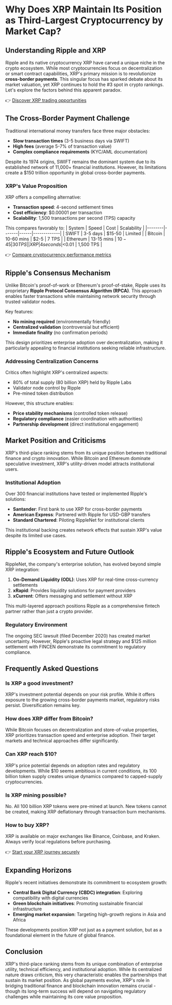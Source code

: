 # Why Does XRP Maintain Its Position as Third-Largest Cryptocurrency by Market Cap?

## Understanding Ripple and XRP

Ripple and its native cryptocurrency XRP have carved a unique niche in the crypto ecosystem. While most cryptocurrencies focus on decentralization or smart contract capabilities, XRP's primary mission is to revolutionize **cross-border payments**. This singular focus has sparked debate about its market valuation, yet XRP continues to hold the #3 spot in crypto rankings. Let's explore the factors behind this apparent paradox.

👉 [Discover XRP trading opportunities](https://bit.ly/okx-bonus)

## The Cross-Border Payment Challenge

Traditional international money transfers face three major obstacles:
- **Slow transaction times** (3-5 business days via SWIFT)
- **High fees** (average 5-7% of transaction value)
- **Complex compliance requirements** (KYC/AML documentation)

Despite its 1974 origins, SWIFT remains the dominant system due to its established network of 11,000+ financial institutions. However, its limitations create a $150 trillion opportunity in global cross-border payments.

### XRP's Value Proposition

XRP offers a compelling alternative:
- **Transaction speed**: 4-second settlement times
- **Cost efficiency**: $0.00001 per transaction
- **Scalability**: 1,500 transactions per second (TPS) capacity

This compares favorably to:
| System | Speed | Cost | Scalability |
|--------|-------|------|-------------|
| SWIFT | 3-5 days | $15-50 | Limited |
| Bitcoin | 10-60 mins | $2-5 | 7 TPS |
| Ethereum | 13-15 mins | $10-45 | 30 TPS |
| XRP | 4 seconds | <$0.01 | 1,500 TPS |

👉 [Compare cryptocurrency performance metrics](https://bit.ly/okx-bonus)

## Ripple's Consensus Mechanism

Unlike Bitcoin's proof-of-work or Ethereum's proof-of-stake, Ripple uses its proprietary **Ripple Protocol Consensus Algorithm (RPCA)**. This approach enables faster transactions while maintaining network security through trusted validator nodes.

Key features:
- **No mining required** (environmentally friendly)
- **Centralized validation** (controversial but efficient)
- **Immediate finality** (no confirmation periods)

This design prioritizes enterprise adoption over decentralization, making it particularly appealing to financial institutions seeking reliable infrastructure.

### Addressing Centralization Concerns

Critics often highlight XRP's centralized aspects:
- 80% of total supply (80 billion XRP) held by Ripple Labs
- Validator node control by Ripple
- Pre-mined token distribution

However, this structure enables:
- **Price stability mechanisms** (controlled token release)
- **Regulatory compliance** (easier coordination with authorities)
- **Partnership development** (direct institutional engagement)

## Market Position and Criticisms

XRP's third-place ranking stems from its unique position between traditional finance and crypto innovation. While Bitcoin and Ethereum dominate speculative investment, XRP's utility-driven model attracts institutional users.

### Institutional Adoption

Over 300 financial institutions have tested or implemented Ripple's solutions:
- **Santander**: First bank to use XRP for cross-border payments
- **American Express**: Partnered with Ripple for USD-GBP transfers
- **Standard Chartered**: Piloting RippleNet for institutional clients

This institutional backing creates network effects that sustain XRP's value despite its limited use cases.

## Ripple's Ecosystem and Future Outlook

RippleNet, the company's enterprise solution, has evolved beyond simple XRP integration:
1. **On-Demand Liquidity (ODL)**: Uses XRP for real-time cross-currency settlements
2. **xRapid**: Provides liquidity solutions for payment providers
3. **xCurrent**: Offers messaging and settlement without XRP

This multi-layered approach positions Ripple as a comprehensive fintech partner rather than just a crypto provider.

### Regulatory Environment

The ongoing SEC lawsuit (filed December 2020) has created market uncertainty. However, Ripple's proactive legal strategy and $125 million settlement with FINCEN demonstrate its commitment to regulatory compliance.

## Frequently Asked Questions

### Is XRP a good investment?
XRP's investment potential depends on your risk profile. While it offers exposure to the growing cross-border payments market, regulatory risks persist. Diversification remains key.

### How does XRP differ from Bitcoin?
While Bitcoin focuses on decentralization and store-of-value properties, XRP prioritizes transaction speed and enterprise adoption. Their target markets and technical approaches differ significantly.

### Can XRP reach $10?
XRP's price potential depends on adoption rates and regulatory developments. While $10 seems ambitious in current conditions, its 100 billion token supply creates unique dynamics compared to capped-supply cryptocurrencies.

### Is XRP mining possible?
No. All 100 billion XRP tokens were pre-mined at launch. New tokens cannot be created, making XRP deflationary through transaction burn mechanisms.

### How to buy XRP?
XRP is available on major exchanges like Binance, Coinbase, and Kraken. Always verify local regulations before purchasing.

👉 [Start your XRP journey securely](https://bit.ly/okx-bonus)

## Expanding Horizons

Ripple's recent initiatives demonstrate its commitment to ecosystem growth:
- **Central Bank Digital Currency (CBDC) integration**: Exploring compatibility with digital currencies
- **Green blockchain initiatives**: Promoting sustainable financial infrastructure
- **Emerging market expansion**: Targeting high-growth regions in Asia and Africa

These developments position XRP not just as a payment solution, but as a foundational element in the future of global finance.

## Conclusion

XRP's third-place ranking stems from its unique combination of enterprise utility, technical efficiency, and institutional adoption. While its centralized nature draws criticism, this very characteristic enables the partnerships that sustain its market position. As global payments evolve, XRP's role in bridging traditional finance and blockchain innovation remains crucial - though its long-term success will depend on navigating regulatory challenges while maintaining its core value proposition.